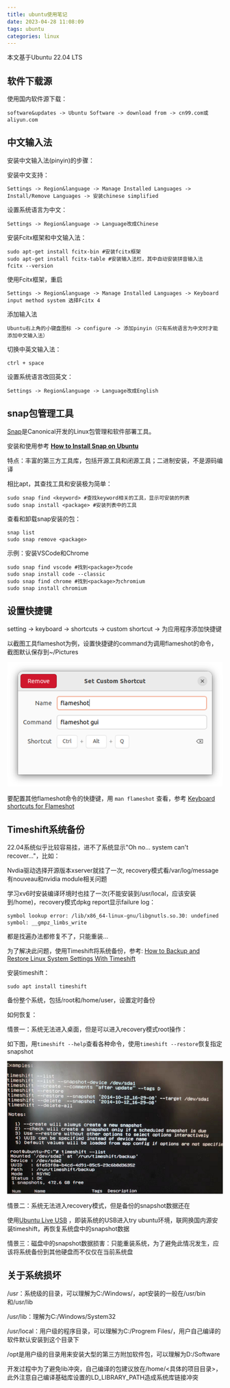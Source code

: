 ```yaml
---
title: ubuntu使用笔记
date: 2023-04-28 11:08:09
tags: ubuntu
categories: linux
---
```


本文基于Ubuntu 22.04 LTS

## 软件下载源

使用国内软件源下载：

```
software&updates -> Ubuntu Software -> download from -> cn99.com或aliyun.com
```

## 中文输入法

安装中文输入法(pinyin)的步骤：

安装中文支持：

```
Settings -> Region&language -> Manage Installed Languages -> Install/Remove Languages -> 安装chinese simplified
```

设置系统语言为中文：

```
Settings -> Region&language -> Language改成Chinese
```

安装Fcitx框架和中文输入法：

```
sudo apt-get install fcitx-bin #安装fcitx框架
sudo apt-get install fcitx-table #安装输入法栏，其中自动安装拼音输入法
fcitx --version
```

使用Fcitx框架，重启

```
Settings -> Region&language -> Manage Installed Languages -> Keyboard input method system 选择Fcitx 4
```

添加输入法

```
Ubuntu右上角的小键盘图标 -> configure -> 添加pinyin（只有系统语言为中文时才能添加中文输入法）
```

切换中英文输入法：

```
ctrl + space
```

设置系统语言改回英文：

```
Settings -> Region&language -> Language改成English
```

## snap包管理工具

[Snap](https://snapcraft.io/store)是Canonical开发的Linux包管理和软件部署工具。 

安装和使用参考 [**How to Install Snap on Ubuntu**](https://phoenixnap.com/kb/install-snap-ubuntu#:~:text=1%20Start%20by%20updating%20packages%3A%0Asudo%20apt,update%202%20Enter%20the%20following%20command%3A)

特点：丰富的第三方工具库，包括开源工具和闭源工具；二进制安装，不是源码编译

相比apt，其查找工具和安装极为简单：

```
sudo snap find <keyword> #查找keyword相关的工具，显示可安装的列表
sudo snap install <package> #安装列表中的工具
```

查看和卸载snap安装的包：

```
snap list
sudo snap remove <package>
```

示例：安装VSCode和Chrome

```
sudo snap find vscode #找到<package>为code
sudo snap install code --classic
sudo snap find chrome #找到<package>为chromium
sudo snap install chromium
```

## 设置快捷键

setting -> keyboard -> shortcuts -> custom shortcut -> 为应用程序添加快捷键

以截图工具flameshot为例，设置快捷键的command为调用flameshot的命令，截图默认保存到~/Pictures

![image-20230505105544618](https://raw.githubusercontent.com/cursorhu/blog-images-on-picgo/master/images/202305051055723.png)

要配置其他flameshot命令的快捷键，用 `man flameshot` 查看，参考 [Keyboard shortcuts for Flameshot](https://flameshot.org/docs/guide/key-bindings/)

## Timeshift系统备份

22.04系统似乎比较容易挂，进不了系统显示"Oh no... system can't recover..."，比如：

Nvdia驱动选择开源版本xserver就挂了一次, recovery模式看/var/log/message有nouveau和nvidia module相关问题

学习xv6时安装编译环境时也挂了一次(不能安装到/usr/local，应该安装到/home)，recovery模式dpkg report显示failure log：

```
symbol lookup error: /lib/x86_64-linux-gnu/libgnutls.so.30: undefined symbol: __gmpz_limbs_write 
```

都是找遍办法都修复不了，只能重装...

为了解决此问题，使用Timeshift将系统备份，参考: [How to Backup and Restore Linux System Settings With Timeshift](https://itsfoss.com/backup-restore-linux-timeshift/)

安装timeshift：

```
sudo apt install timeshift
```

备份整个系统，包括/root和/home/user，设置定时备份

如何恢复：

情景一：系统无法进入桌面，但是可以进入recovery模式root操作：

如下图，用`timeshift --help`查看各种命令，使用`timeshift --restore`恢复指定snapshot

![image-20230508193100794](https://raw.githubusercontent.com/cursorhu/blog-images-on-picgo/master/images/202305081931009.png)

情景二：系统无法进入recovery模式，但是备份的snapshot数据还在

使用[Ubuntu Live USB](https://www.ubuntu.com/download/desktop/create-a-usb-stick-on-windows?ref=itsfoss.com) ，即装系统的USB进入try ubuntu环境，联网换国内源安装timeshift，再恢复系统盘中的snapshot数据

情景三：磁盘中的snapshot数据损害：只能重装系统，为了避免此情况发生，应该将系统备份到其他硬盘而不仅仅在当前系统盘

## 关于系统损坏

/usr：系统级的目录，可以理解为C:/Windows/，apt安装的一般在/usr/bin和/usr/lib

/usr/lib：理解为C:/Windows/System32

/usr/local：用户级的程序目录，可以理解为C:/Progrem Files/，用户自己编译的软件默认安装到这个目录下

/opt是用户级的目录用来安装大型的第三方附加软件包，可以理解为D:/Software

开发过程中为了避免lib冲突，自己编译的包建议放在/home/<具体的项目目录>，此外注意自己编译基础库设置的LD_LIBRARY_PATH造成系统库链接冲突
